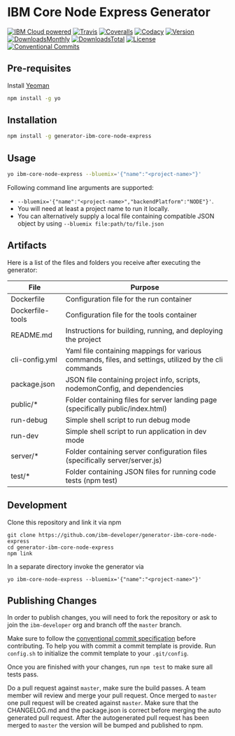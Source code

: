 # IBM Core Node Express Generator

[![IBM Cloud powered][img-bluemix-powered]][url-bluemix]
[![Travis][img-travis-master]][url-travis-master]
[![Coveralls][img-coveralls-master]][url-coveralls-master]
[![Codacy][img-codacy]][url-codacy]
[![Version][img-version]][url-npm]
[![DownloadsMonthly][img-npm-downloads-monthly]][url-npm]
[![DownloadsTotal][img-npm-downloads-total]][url-npm]
[![License][img-license]][url-npm]
[![Conventional Commits](https://img.shields.io/badge/Conventional%20Commits-1.0.0-yellow.svg)](https://conventionalcommits.org)


[img-bluemix-powered]: https://img.shields.io/badge/bluemix-powered-blue.svg
[url-bluemix]: http://bluemix.net
[url-npm]: https://www.npmjs.com/package/generator-ibm-core-node-express
[img-license]: https://img.shields.io/npm/l/generator-ibm-core-node-express.svg
[img-version]: https://img.shields.io/npm/v/generator-ibm-core-node-express.svg
[img-npm-downloads-monthly]: https://img.shields.io/npm/dm/generator-ibm-core-node-express.svg
[img-npm-downloads-total]: https://img.shields.io/npm/dt/generator-ibm-core-node-express.svg

[img-travis-master]: https://travis-ci.org/ibm-developer/generator-ibm-core-node-express.svg?branch=development
[url-travis-master]: https://travis-ci.org/ibm-developer/generator-ibm-core-node-express/branches

[img-coveralls-master]: https://coveralls.io/repos/github/ibm-developer/generator-ibm-core-node-express/badge.svg
[url-coveralls-master]: https://coveralls.io/github/ibm-developer/generator-ibm-core-node-express

[img-codacy]: https://api.codacy.com/project/badge/Grade/a5893a4622094dc8920c8a372a8d3588?branch=development
[url-codacy]: https://www.codacy.com/app/ibm-developer/generator-ibm-core-node-express

## Pre-requisites

Install [Yeoman](http://yeoman.io)

```bash
npm install -g yo
```

## Installation

```bash
npm install -g generator-ibm-core-node-express
```

## Usage

```bash
yo ibm-core-node-express --bluemix='{"name":"<project-name>"}'
```

Following command line arguments are supported:
 
*  `--bluemix='{"name":"<project-name>","backendPlatform":"NODE"}'`. 
*  You will need at least a project name to run it locally.
*  You can alternatively supply a local file containing compatible JSON object by using `--bluemix file:path/to/file.json`

## Artifacts

Here is a list of the files and folders you receive after executing the generator:  

File  | Purpose
---       | ---
Dockerfile | Configuration file for the run container
Dockerfile-tools | Configuration file for the tools container
README.md | Instructions for building, running, and deploying the project
cli-config.yml | Yaml file containing mappings for various commands, files, and settings, utilized by the cli commands
package.json | JSON file containing project info, scripts, nodemonConfig, and dependencies
public/* | Folder containing files for server landing page (specifically public/index.html)
run-debug | Simple shell script to run debug mode
run-dev | Simple shell script to run application in dev mode
server/* | Folder containing server configuration files (specifically server/server.js)
test/* | Folder containing JSON files for running code tests (npm test)

## Development

Clone this repository and link it via npm

```
git clone https://github.com/ibm-developer/generator-ibm-core-node-express
cd generator-ibm-core-node-express
npm link
```

In a separate directory invoke the generator via

```
yo ibm-core-node-express --bluemix='{"name":"<project-name>"}'  
```

## Publishing Changes

In order to publish changes, you will need to fork the repository or ask to join the `ibm-developer` org and branch off the `master` branch.

Make sure to follow the [conventional commit specification](https://conventionalcommits.org/) before contributing. To help you with commit a commit template is provide. Run `config.sh` to initialize the commit template to your `.git/config`.

Once you are finished with your changes, run `npm test` to make sure all tests pass.

Do a pull request against `master`, make sure the build passes. A team member will review and merge your pull request.
Once merged to `master` one pull request will be created against `master`. Make sure that the CHANGELOG.md and the package.json is correct before merging the auto generated pull request. After the autogenerated pull request has been merged to `master` the version will be bumped and published to npm.
